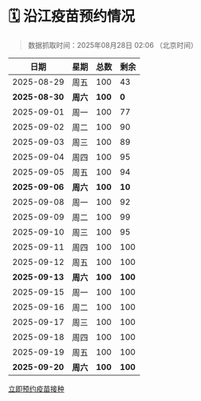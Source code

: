 # 🗓️ 沿江疫苗预约情况

> 数据抓取时间：2025年08月28日 02:06 （北京时间）

| 日期 | 星期 | 总数 | 剩余 |
|------|------|------|------|
| 2025-08-29 | 周五 | 100 | 43 |
| **2025-08-30** | **周六** | **100** | **0** |
| 2025-09-01 | 周一 | 100 | 77 |
| 2025-09-02 | 周二 | 100 | 90 |
| 2025-09-03 | 周三 | 100 | 89 |
| 2025-09-04 | 周四 | 100 | 95 |
| 2025-09-05 | 周五 | 100 | 94 |
| **2025-09-06** | **周六** | **100** | **10** |
| 2025-09-08 | 周一 | 100 | 92 |
| 2025-09-09 | 周二 | 100 | 99 |
| 2025-09-10 | 周三 | 100 | 95 |
| 2025-09-11 | 周四 | 100 | 100 |
| 2025-09-12 | 周五 | 100 | 100 |
| **2025-09-13** | **周六** | **100** | **100** |
| 2025-09-15 | 周一 | 100 | 100 |
| 2025-09-16 | 周二 | 100 | 100 |
| 2025-09-17 | 周三 | 100 | 100 |
| 2025-09-18 | 周四 | 100 | 100 |
| 2025-09-19 | 周五 | 100 | 100 |
| **2025-09-20** | **周六** | **100** | **100** |


<div class="button-container">
<a class="btn" href="http://yfzweb.ishequ.net/#/login" target="_blank">立即预约疫苗接种</a>
</div>
